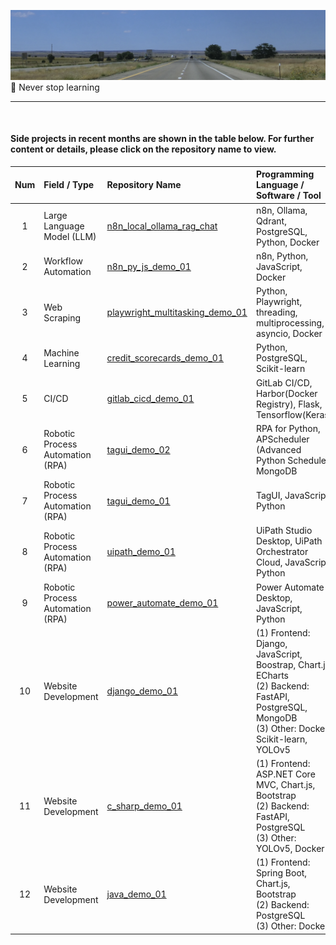 ![avatar](./nm_i40.png)<br>
🚀  Never stop learning

---

<br>

#### Side projects in recent months are shown in the table below. For further content or details, please click on the repository name to view.

| Num | Field / Type | Repository Name | Programming Language / Software / Tool |
| :---:          | :---           | :----         | :---            |
| 1 | Large Language Model (LLM) | [n8n_local_ollama_rag_chat](<https://github.com/qinglian1105/n8n_local_ollama_rag_chat>)  | n8n, Ollama, Qdrant, PostgreSQL, Python, Docker |
| 2 | Workflow Automation | [n8n_py_js_demo_01](<https://github.com/qinglian1105/n8n_py_js_demo_01>)  | n8n, Python, JavaScript, Docker |
| 3 | Web Scraping | [playwright_multitasking_demo_01](<https://github.com/qinglian1105/playwright_multitasking_demo_01>)  | Python, Playwright, threading, multiprocessing, asyncio, Docker |
| 4 | Machine Learning | [credit_scorecards_demo_01](<https://github.com/qinglian1105/credit_scorecards_demo_01>)  | Python, PostgreSQL, Scikit-learn |
| 5 | CI/CD | [gitlab_cicd_demo_01](<https://github.com/qinglian1105/gitlab_cicd_demo_01>)  | GitLab CI/CD, Harbor(Docker Registry), Flask, Tensorflow(Keras) |
| 6 | Robotic Process Automation (RPA) | [tagui_demo_02](<https://github.com/qinglian1105/tagui_demo_02>)  | RPA for Python, APScheduler (Advanced Python Schedule), MongoDB |
| 7 | Robotic Process Automation (RPA) | [tagui_demo_01](<https://github.com/qinglian1105/tagui_demo_01>)  | TagUI, JavaScript, Python |
| 8 | Robotic Process Automation (RPA) | [uipath_demo_01](<https://github.com/qinglian1105/uipath_demo_01>) | UiPath Studio Desktop, UiPath Orchestrator Cloud, JavaScript, Python |
| 9 | Robotic Process Automation (RPA) | [power_automate_demo_01](<https://github.com/qinglian1105/power_automate_demo_01>)  | Power Automate Desktop, JavaScript, Python |
| 10 | Website Development | [django_demo_01](<https://github.com/qinglian1105/django_demo_01>) | (1) Frontend: Django, JavaScript, Boostrap, Chart.js, ECharts <br>(2) Backend: FastAPI, PostgreSQL, MongoDB <br>(3) Other: Docker, Scikit-learn, YOLOv5 |
| 11 | Website Development | [c_sharp_demo_01](<https://github.com/qinglian1105/c_sharp_demo_01>) | (1) Frontend: ASP.NET Core MVC, Chart.js, Bootstrap <br>(2) Backend: FastAPI, PostgreSQL <br>(3) Other: YOLOv5, Docker |
| 12 | Website Development | [java_demo_01](<https://github.com/qinglian1105/java_demo_01>) | (1) Frontend: Spring Boot, Chart.js, Bootstrap <br>(2) Backend: PostgreSQL <br>(3) Other: Docker | 

<br>
<br>